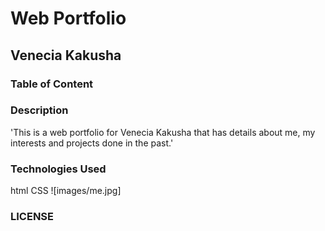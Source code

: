 # Web Portfolio
## Venecia Kakusha
### Table of Content
### Description
'This is a web portfolio for Venecia Kakusha that has details about me, my interests and projects done in the past.'
### Technologies Used
html 
CSS
![images/me.jpg]
### LICENSE

